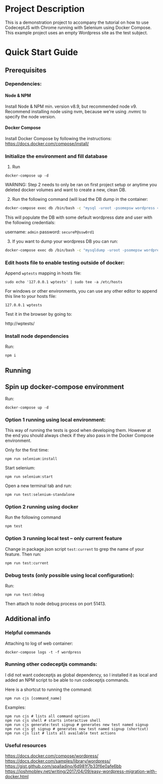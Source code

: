 # Project Description

This is a demonstration project to accompany the tutorial on how to use CodeceptJS with Chrome running with Selenium using Docker Compose.
This example project uses an empty Wordpress site as the test subject.

# Quick Start Guide

## Prerequisites

### Dependencies:

#### Node & NPM

Install Node & NPM min. version v8.9, but recommended node v9.
Recommend installing node using nvm, because we're using .nvmrc to specify the node version.

#### Docker Compose

Install Docker Compose by following the instructions:
https://docs.docker.com/compose/install/

### Initialize the environment and fill database

1. Run
```
docker-compose up -d
```

WARNING: Step 2 needs to only be ran on first project setup or anytime you deleted docker volumes and want to create a new, clean DB.

2. Run the following command (will load the DB dump in the container:

```bash
docker-compose exec db /bin/bash -c "mysql -uroot -psomepsw wordpress < /code/backup.sql"
```

This will populate the DB with some default wordpress date and user with the following credentials:

username: `admin`
password: `secureP@ssw0rd1`

3. If you want to dump your wordpress DB you can run:

```bash
docker-compose exec db /bin/bash -c "mysqldump -uroot -psomepsw wordpress --result-file=/code/backup.sql"
```

### Edit hosts file to enable testing outside of docker:

Append `wptests` mapping in hosts file:

```
sudo echo '127.0.0.1 wptests' | sudo tee -a /etc/hosts
```

For windows or other environments, you can use any other editor to append this line to your hosts file:
```
127.0.0.1 wptests
```

Test it in the browser by going to:

http://wptests/

### Install node dependencies

Run:

```
npm i
```

## Running

## Spin up docker-compose environment

Run:

```
docker-compose up -d
```

### Option 1 running using local environment:

This way of running the tests is good when developing them. However at the end you should always check if they also pass in the Docker Compose environment.

Only for the first time:

```
npm run selenium:install
```

Start selenium:

```
npm run selenium:start
```

Open a new terminal tab and run:

```
npm run test:selenium-standalone
```

### Option 2 running using docker

Run the following command

```
npm test
```

### Option 3 running local test – only current feature

Change in package.json script `test:current` to grep the name of your feature.
Then run:

```
npm run test:current
```

### Debug tests (only possible using local configuration):

Run:

```
npm run test:debug
```

Then attach to node debug process on port 51413.

## Additional info

### Helpful commands

Attaching to log of web container:

```
docker-compose logs -t -f wordpress
```

### Running other codeceptjs commands:

I did not want codeceptjs as global dependency, so I installed it as local and added an NPM script to be able to run codeceptjs commands.

Here is a shortcut to running the command:

```
npm run cjs [command_name]
```

Examples:

```
npm run cjs # lists all command options
npm run cjs shell # starts interactive shell
npm run cjs generate:test signup # generates new test named signup
npm run cjs gt signup # generates new test named signup (shortcut)
npm run cjs list # lists all available test actions
```

### Useful resources

https://docs.docker.com/compose/wordpress/
https://docs.docker.com/samples/library/wordpress/
https://gist.github.com/spalladino/6d981f7b33f6e0afe6bb
https://joshmobley.net/writing/2017/04/09/easy-wordpress-migration-with-docker.html